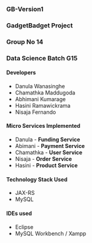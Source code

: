 ### GB-Version1
### GadgetBadget Project

### Group No 14
### Data Science Batch G15

#### Developers
 - Danula Wanasinghe
 - Chamathka Maddugoda
 - Abhimani Kumarage
 - Hasini Ramawickrama
 - Nisaja Fernando

#### Micro Services Implemented
 - Danula - **Funding Service**
 - Abimani - **Payment Service**
 - Chamathka - **User Service**
 - Nisaja - **Order Service**
 - Hasini - **Product Service**

#### Technology Stack Used
 - JAX-RS
 - MySQL

#### IDEs used
 - Eclipse
 - MySQL Workbench / Xampp
